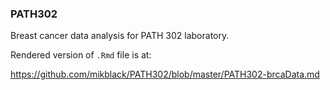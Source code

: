 ### PATH302

Breast cancer data analysis for PATH 302 laboratory.

Rendered version of `.Rmd` file is at:

https://github.com/mikblack/PATH302/blob/master/PATH302-brcaData.md

